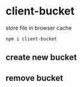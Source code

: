 # client-bucket
store file in browser cache

```npm i client-bucket```

## create new bucket

## remove bucket
